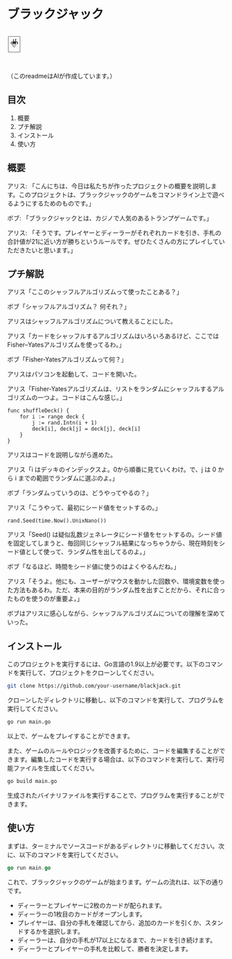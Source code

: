 # ブラックジャック

<font size="20">🃏</font>

（このreadmeはAIが作成しています。）

## 目次
1. 概要
2. プチ解説
3. インストール
4. 使い方

## 概要

アリス: 「こんにちは、今日は私たちが作ったプロジェクトの概要を説明します。このプロジェクトは、ブラックジャックのゲームをコマンドライン上で遊べるようにするためのものです。」

ボブ: 「ブラックジャックとは、カジノで人気のあるトランプゲームです。」

アリス: 「そうです。プレイヤーとディーラーがそれぞれカードを引き、手札の合計値が21に近い方が勝ちというルールです。ぜひたくさんの方にプレイしていただきたいと思います。」

## プチ解説

アリス「ここのシャッフルアルゴリズムって使ったことある？」

ボブ「シャッフルアルゴリズム？ 何それ？」

アリスはシャッフルアルゴリズムについて教えることにした。

アリス「カードをシャッフルするアルゴリズムはいろいろあるけど、ここではFisher–Yatesアルゴリズムを使ってるわ。」

ボブ「Fisher-Yatesアルゴリズムって何？」

アリスはパソコンを起動して、コードを開いた。

アリス「Fisher-Yatesアルゴリズムは、リストをランダムにシャッフルするアルゴリズムの一つよ。コードはこんな感じ。」

```
func shuffleDeck() {
    for i := range deck {
        j := rand.Intn(i + 1)
        deck[i], deck[j] = deck[j], deck[i]
    }
}
```

アリスはコードを説明しながら進めた。

アリス「i はデッキのインデックスよ。0から順番に見ていくわけ。で、j は 0 から i までの範囲でランダムに選ぶのよ。」

ボブ「ランダムっていうのは、どうやってやるの？」

アリス「こうやって、最初にシード値をセットするの。」

```
rand.Seed(time.Now().UnixNano())
```


アリス「Seed() は疑似乱数ジェネレータにシード値をセットするの。シード値を固定してしまうと、毎回同じシャッフル結果になっちゃうから、現在時刻をシード値として使って、ランダム性を出してるのよ。」

ボブ「なるほど、時間をシード値に使うのはよくやるんだね。」

アリス「そうよ。他にも、ユーザーがマウスを動かした回数や、環境変数を使った方法もあるわ。ただ、本来の目的がランダム性を出すことだから、それに合ったものを使うのが重要よ。」

ボブはアリスに感心しながら、シャッフルアルゴリズムについての理解を深めていった。


## インストール
このプロジェクトを実行するには、Go言語の1.9以上が必要です。以下のコマンドを実行して、プロジェクトをクローンしてください。

```sh
git clone https://github.com/your-username/blackjack.git
```

クローンしたディレクトリに移動し、以下のコマンドを実行して、プログラムを実行してください。

```sh
go run main.go
```

以上で、ゲームをプレイすることができます。

また、ゲームのルールやロジックを改善するために、コードを編集することができます。編集したコードを実行する場合は、以下のコマンドを実行して、実行可能ファイルを生成してください。

```sh
go build main.go
```

生成されたバイナリファイルを実行することで、プログラムを実行することができます。

## 使い方
まずは、ターミナルでソースコードがあるディレクトリに移動してください。次に、以下のコマンドを実行してください。

```go
go run main.go
```

これで、ブラックジャックのゲームが始まります。ゲームの流れは、以下の通りです。

- ディーラーとプレイヤーに2枚のカードが配られます。
- ディーラーの1枚目のカードがオープンします。
- プレイヤーは、自分の手札を確認してから、追加のカードを引くか、スタンドするかを選択します。
- ディーラーは、自分の手札が17以上になるまで、カードを引き続けます。
- ディーラーとプレイヤーの手札を比較して、勝者を決定します。

